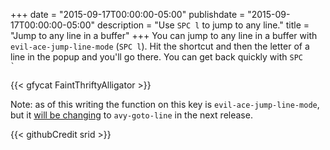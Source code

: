 +++
date = "2015-09-17T00:00:00-05:00"
publishdate = "2015-09-17T00:00:00-05:00"
description = "Use `SPC l` to jump to any line."
title = "Jump to any line in a buffer"
+++
You can jump to any line in a buffer with `evil-ace-jump-line-mode` (`SPC l`).
Hit the shortcut and then the letter of a line in the popup and you'll go there.
You can get back quickly with <code>SPC \`</code>

{{< gfycat FaintThriftyAlligator >}}

Note: as of this writing the function on this key is `evil-ace-jump-line-mode`,
but it [will be changing](https://github.com/syl20bnr/spacemacs/pull/2574) to
`avy-goto-line` in the next release.

{{< githubCredit srid >}}
